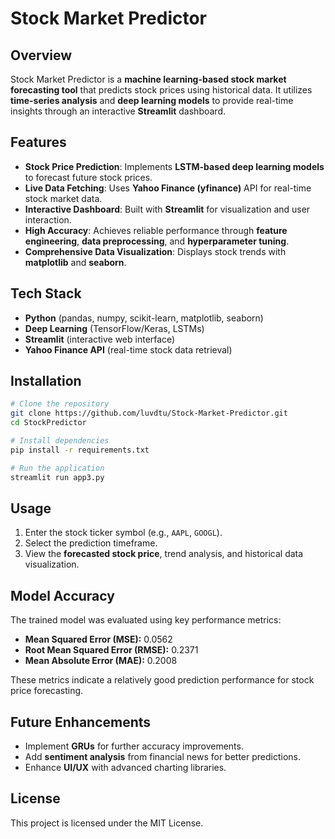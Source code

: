 # Stock Market Predictor

## Overview
Stock Market Predictor is a **machine learning-based stock market forecasting tool** that predicts stock prices using historical data. It utilizes **time-series analysis** and **deep learning models** to provide real-time insights through an interactive **Streamlit** dashboard.

## Features
- **Stock Price Prediction**: Implements **LSTM-based deep learning models** to forecast future stock prices.
- **Live Data Fetching**: Uses **Yahoo Finance (yfinance)** API for real-time stock market data.
- **Interactive Dashboard**: Built with **Streamlit** for visualization and user interaction.
- **High Accuracy**: Achieves reliable performance through **feature engineering**, **data preprocessing**, and **hyperparameter tuning**.
- **Comprehensive Data Visualization**: Displays stock trends with **matplotlib** and **seaborn**.

## Tech Stack
- **Python** (pandas, numpy, scikit-learn, matplotlib, seaborn)
- **Deep Learning** (TensorFlow/Keras, LSTMs)
- **Streamlit** (interactive web interface)
- **Yahoo Finance API** (real-time stock data retrieval)

## Installation
```bash
# Clone the repository
git clone https://github.com/luvdtu/Stock-Market-Predictor.git
cd StockPredictor

# Install dependencies
pip install -r requirements.txt

# Run the application
streamlit run app3.py
```

## Usage
1. Enter the stock ticker symbol (e.g., `AAPL`, `GOOGL`).
2. Select the prediction timeframe.
3. View the **forecasted stock price**, trend analysis, and historical data visualization.

## Model Accuracy
The trained model was evaluated using key performance metrics:

- **Mean Squared Error (MSE):** 0.0562
- **Root Mean Squared Error (RMSE):** 0.2371
- **Mean Absolute Error (MAE):** 0.2008

These metrics indicate a relatively good prediction performance for stock price forecasting.

## Future Enhancements
- Implement **GRUs** for further accuracy improvements.
- Add **sentiment analysis** from financial news for better predictions.
- Enhance **UI/UX** with advanced charting libraries.

## License
This project is licensed under the MIT License.

